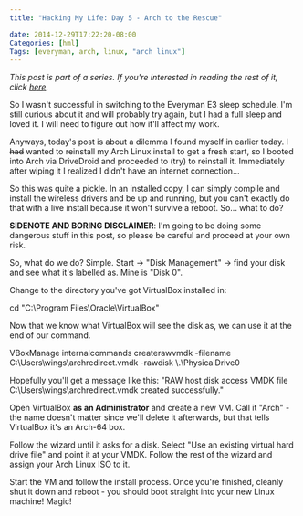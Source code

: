 ```yaml
---
title: "Hacking My Life: Day 5 - Arch to the Rescue"

date: 2014-12-29T17:22:20-08:00
Categories: [hml]
Tags: [everyman, arch, linux, "arch linux"]
---
```


*This post is part of a series. If you're interested in reading the rest of it, click [here](/categories/hml/).*

So I wasn't successful in switching to the Everyman E3 sleep schedule. I'm still curious about it and will probably try again, but I had a full sleep and loved it. I will need to figure out how it'll affect my work.

Anyways, today's post is about a dilemma I found myself in earlier today. I <strike>had</strike> wanted to reinstall my Arch Linux install to get a fresh start, so I booted into Arch via DriveDroid and proceeded to (try) to reinstall it. Immediately after wiping it I realized I didn't have an internet connection...
<!-- more -->

So this was quite a pickle. In an installed copy, I can simply compile and install the wireless drivers and be up and running, but you can't exactly do that with a live install because it won't survive a reboot. So... what to do?

**SIDENOTE AND BORING DISCLAIMER**: I'm going to be doing some dangerous stuff in this post, so please be careful and proceed at your own risk.

So, what do we do? Simple. Start -> "Disk Management" -> find your disk and see what it's labelled as. Mine is "Disk 0".

Change to the directory you've got VirtualBox installed in:

cd "C:\Program Files\Oracle\VirtualBox"

Now that we know what VirtualBox will see the disk as, we can use it at the end of our command.

VBoxManage internalcommands createrawvmdk -filename C:\Users\wings\archredirect.vmdk -rawdisk \\.\PhysicalDrive0

Hopefully you'll get a message like this: "RAW host disk access VMDK file C:\Users\wings\archredirect.vmdk created successfully."

Open VirtualBox **as an Administrator** and create a new VM. Call it "Arch" - the name doesn't matter since we'll delete it afterwards, but that tells VirtualBox it's an Arch-64 box.

Follow the wizard until it asks for a disk. Select "Use an existing virtual hard drive file" and point it at your VMDK. Follow the rest of the wizard and assign your Arch Linux ISO to it.

Start the VM and follow the install process. Once you're finished, cleanly shut it down and reboot - you should boot straight into your new Linux machine! Magic!
